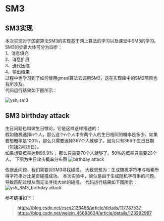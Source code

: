  #  SM3
 ##  SM3实现
本次实现对于国密算法SM3的实现基于网上算法的学习以及课堂中SM3的学习。  
SM3的步骤大体可分为四步：  
1、消息填充  
2、消息扩展  
3、迭代压缩  
4、输出结果  
过程中也学习到了如何使用gmssl算法去调用SM3，这在实现库中的SM2项目也有所涉及。    
代码运行结果如下图所示：  

![ysh_sm3](https://user-images.githubusercontent.com/109864695/182008069-54b35057-97db-4114-a13d-6115ddbdf274.png)

##  SM3 birthday attack
生日问题也叫做生日悖论，它是这样这样描述的：  
假如随机选择n个人，那么这个n个人中有两个人的生日相同的概率是多少。如果要想概率是100%，那么只需要选择367个人就够了。因为只有366个生日日期（包括2月29日）。  
如果想要概率达到99.9% ，那么只需要70个人就够了。50%的概率只需要23个人。
下图为生日攻击概率分布图
![birthday attack](https://user-images.githubusercontent.com/109864695/182008648-0d755d75-1382-49d8-9d8f-1b990de1320d.png)

依据此问题，我们需要对SM3寻找碰撞。
大致思想为：生成随机字符串与哈希所得字符串对比是否碰撞成功。
本次实验中，貌似是由于生成随机字符串的问题，导致匹配过慢从而无法寻找大bit的碰撞。
代码运行结果如下图所示：
![ysh_SM3_birthday attack](https://user-images.githubusercontent.com/109864695/182008632-eaaae3f7-ba00-4e3e-a207-d587a5663047.png)

参考链接如下：
>https://blog.csdn.net/cscs2123456/article/details/117787537  
>https://blog.csdn.net/weixin_45688634/article/details/123292997
